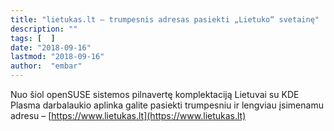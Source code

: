 ```yaml
---
title: "lietukas.lt – trumpesnis adresas pasiekti „Lietuko“ svetainę"
description: ""
tags: [  ]
date: "2018-09-16"
lastmod: "2018-09-16"
author:  "embar"
---
```

Nuo šiol openSUSE sistemos pilnavertę komplektaciją Lietuvai su KDE Plasma darbalaukio aplinka galite pasiekti trumpesniu ir lengviau įsimenamu adresu – [https://www.lietukas.lt](https://www.lietukas.lt)
